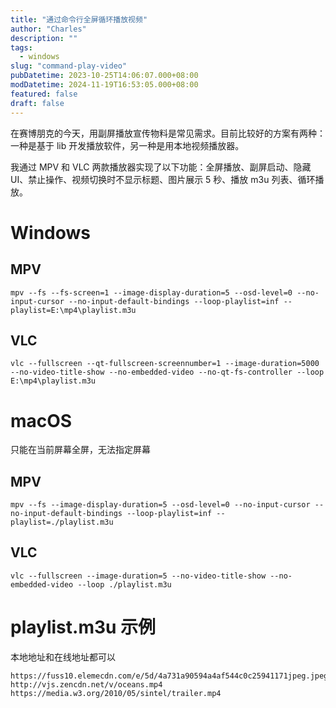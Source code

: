 ```yaml
---
title: "通过命令行全屏循环播放视频"
author: "Charles"
description: ""
tags:
  - windows
slug: "command-play-video"
pubDatetime: 2023-10-25T14:06:07.000+08:00
modDatetime: 2024-11-19T16:53:05.000+08:00
featured: false
draft: false
---
```


在赛博朋克的今天，用副屏播放宣传物料是常见需求。目前比较好的方案有两种：一种是基于 lib 开发播放软件，另一种是用本地视频播放器。

我通过 MPV 和 VLC 两款播放器实现了以下功能：全屏播放、副屏启动、隐藏 UI、禁止操作、视频切换时不显示标题、图片展示 5 秒、播放 m3u 列表、循环播放。

# Windows
## MPV
```
mpv --fs --fs-screen=1 --image-display-duration=5 --osd-level=0 --no-input-cursor --no-input-default-bindings --loop-playlist=inf --playlist=E:\mp4\playlist.m3u
```

## VLC
```
vlc --fullscreen --qt-fullscreen-screennumber=1 --image-duration=5000 --no-video-title-show --no-embedded-video --no-qt-fs-controller --loop E:\mp4\playlist.m3u
```

# macOS
只能在当前屏幕全屏，无法指定屏幕
## MPV
```
mpv --fs --image-display-duration=5 --osd-level=0 --no-input-cursor --no-input-default-bindings --loop-playlist=inf --playlist=./playlist.m3u
```

## VLC
```
vlc --fullscreen --image-duration=5 --no-video-title-show --no-embedded-video --loop ./playlist.m3u
```

# playlist.m3u 示例
本地地址和在线地址都可以
```
https://fuss10.elemecdn.com/e/5d/4a731a90594a4af544c0c25941171jpeg.jpeg
http://vjs.zencdn.net/v/oceans.mp4
https://media.w3.org/2010/05/sintel/trailer.mp4
```